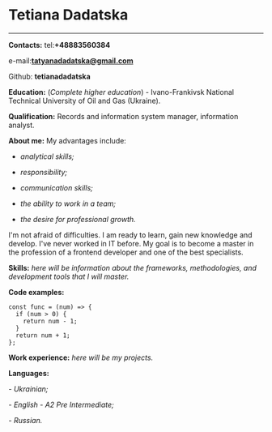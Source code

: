 # Tetiana Dadatska # 
______
 **Contacts:** tel:**+48883560384** 
 
  
   e-mail:**tatyanadadatska@gmail.com**
   
   Github: **tetianadadatska**
   
   
   **Education:** (*Complete higher education*) - Ivano-Frankivsk National Technical University of Oil and Gas (Ukraine).
   
   **Qualification:** Records and information system manager, information analyst.
   
   
   **About me:** My advantages include:
    
  * *analytical skills;*
   
  * *responsibility;* 
  
  * *communication skills;* 
  
  * *the ability to work in a team;* 
  
  * *the desire for professional growth.*
  
  I'm not afraid of difficulties. I am ready to learn, gain new knowledge and develop. I've never worked in IT before. My goal is to become a master in the profession of a frontend developer and one of the best specialists. 
   
   
   **Skills:** *here will be information about the frameworks, methodologies, and development tools that I will master.*
   
   
   **Code examples:** 
   ```
   const func = (num) => {  
     if (num > 0) {  
       return num - 1;  
     }
     return num + 1;  
   };  
   ```
   
   
   **Work experience:** *here will be my projects.*
   
   
   **Languages:**
   
   *- Ukrainian;*
   
   *- English - A2 Pre Intermediate;* 
   
   *- Russian.*
   

  
   
   
      
      
  
                   
   
   
   